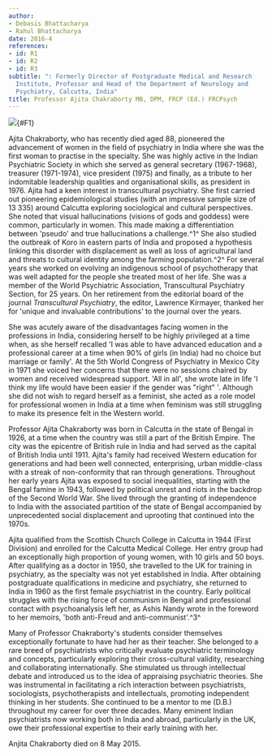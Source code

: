 ```yaml
---
author:
- Debasis Bhattacharya
- Rahul Bhattacharya
date: 2016-4
references:
- id: R1
- id: R2
- id: R3
subtitle: ": Formerly Director of Postgraduate Medical and Research
  Institute, Professor and Head of the Department of Neurology and
  Psychiatry, Calcutta, India"
title: Professor Ajita Chakraborty MB, DPM, FRCP (Ed.) FRCPsych
---
```


![](109f1){#F1}

Ajita Chakraborty, who has recently died aged 88, pioneered the
advancement of women in the field of psychiatry in India where she was
the first woman to practise in the specialty. She was highly active in
the Indian Psychiatric Society in which she served as general secretary
(1967-1968), treasurer (1971-1974), vice president (1975) and finally,
as a tribute to her indomitable leadership qualities and organisational
skills, as president in 1976. Ajita had a keen interest in transcultural
psychiatry. She first carried out pioneering epidemiological studies
(with an impressive sample size of 13 335) around Calcutta exploring
sociological and cultural perspectives. She noted that visual
hallucinations (visions of gods and goddess) were common, particularly
in women. This made making a differentiation between 'pseudo' and true
hallucinations a challenge.^1^ She also studied the outbreak of Koro in
eastern parts of India and proposed a hypothesis linking this disorder
with displacement as well as loss of agricultural land and threats to
cultural identity among the farming population.^2^ For several years she
worked on evolving an indigenous school of psychotherapy that was well
adapted for the people she treated most of her life. She was a member of
the World Psychiatric Association, Transcultural Psychiatry Section, for
25 years. On her retirement from the editorial board of the journal
*Transcultural Psychiatry*, the editor, Lawrence Kirmayer, thanked her
for 'unique and invaluable contributions' to the journal over the years.

She was acutely aware of the disadvantages facing women in the
professions in India, considering herself to be highly privileged at a
time when, as she herself recalled 'I was able to have advanced
education and a professional career at a time when 90% of girls (in
India) had no choice but marriage or family'. At the 5th World Congress
of Psychiatry in Mexico City in 1971 she voiced her concerns that there
were no sessions chaired by women and received widespread support. 'All
in all', she wrote late in life 'I think my life would have been easier
if the gender was "right" '. Although she did not wish to regard herself
as a feminist, she acted as a role model for professional women in India
at a time when feminism was still struggling to make its presence felt
in the Western world.

Professor Ajita Chakraborty was born in Calcutta in the state of Bengal
in 1926, at a time when the country was still a part of the British
Empire. The city was the epicentre of British rule in India and had
served as the capital of British India until 1911. Ajita\'s family had
received Western education for generations and had been well connected,
enterprising, urban middle-class with a streak of non-conformity that
ran through generations. Throughout her early years Ajita was exposed to
social inequalities, starting with the Bengal famine in 1943, followed
by political unrest and riots in the backdrop of the Second World War.
She lived through the granting of independence to India with the
associated partition of the state of Bengal accompanied by unprecedented
social displacement and uprooting that continued into the 1970s.

Ajita qualified from the Scottish Church College in Calcutta in 1944
(First Division) and enrolled for the Calcutta Medical College. Her
entry group had an exceptionally high proportion of young women, with 10
girls and 50 boys. After qualifying as a doctor in 1950, she travelled
to the UK for training in psychiatry, as the specialty was not yet
established in India. After obtaining postgraduate qualifications in
medicine and psychiatry, she returned to India in 1960 as the first
female psychiatrist in the country. Early political struggles with the
rising force of communism in Bengal and professional contact with
psychoanalysis left her, as Ashis Nandy wrote in the foreword to her
memoirs, 'both anti-Freud and anti-communist'.^3^

Many of Professor Chakraborty\'s students consider themselves
exceptionally fortunate to have had her as their teacher. She belonged
to a rare breed of psychiatrists who critically evaluate psychiatric
terminology and concepts, particularly exploring their cross-cultural
validity, researching and collaborating internationally. She stimulated
us through intellectual debate and introduced us to the idea of
appraising psychiatric theories. She was instrumental in facilitating a
rich interaction between psychiatrists, sociologists, psychotherapists
and intellectuals, promoting independent thinking in her students. She
continued to be a mentor to me (D.B.) throughout my career for over
three decades. Many eminent Indian psychiatrists now working both in
India and abroad, particularly in the UK, owe their professional
expertise to their early training with her.

Anjita Chakraborty died on 8 May 2015.
